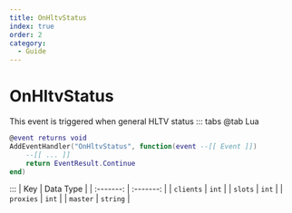 ```yaml
---
title: OnHltvStatus
index: true
order: 2
category:
  - Guide
---
```


# OnHltvStatus
This event is triggered when general HLTV status
::: tabs
@tab Lua
```lua
@event returns void
AddEventHandler("OnHltvStatus", function(event --[[ Event ]])
    --[[ ... ]]
    return EventResult.Continue
end)
```

:::
|    Key    | Data Type |
| :-------: | :-------: |
| `clients` |   `int`   |
|  `slots`  |   `int`   |
| `proxies` |   `int`   |
|  `master` |  `string` |